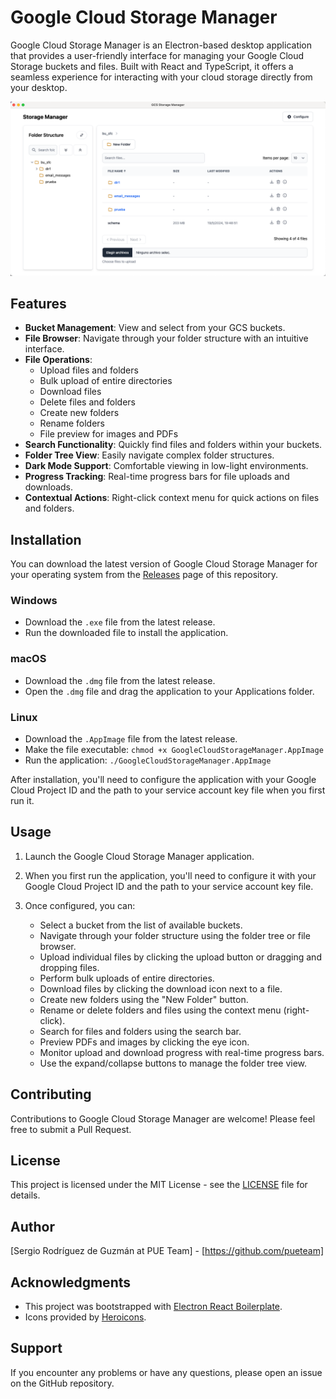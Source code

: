 # Google Cloud Storage Manager

Google Cloud Storage Manager is an Electron-based desktop application that provides a user-friendly interface for managing your Google Cloud Storage buckets and files. Built with React and TypeScript, it offers a seamless experience for interacting with your cloud storage directly from your desktop.

![App Screenshot](.erb/img/gcs-interface.png)

## Features

- **Bucket Management**: View and select from your GCS buckets.
- **File Browser**: Navigate through your folder structure with an intuitive interface.
- **File Operations**:
  - Upload files and folders
  - Bulk upload of entire directories
  - Download files
  - Delete files and folders
  - Create new folders
  - Rename folders
  - File preview for images and PDFs
- **Search Functionality**: Quickly find files and folders within your buckets.
- **Folder Tree View**: Easily navigate complex folder structures.
- **Dark Mode Support**: Comfortable viewing in low-light environments.
- **Progress Tracking**: Real-time progress bars for file uploads and downloads.
- **Contextual Actions**: Right-click context menu for quick actions on files and folders.

## Installation

You can download the latest version of Google Cloud Storage Manager for your operating system from the [Releases](https://github.com/pueteam/gcs-storage-manager/releases) page of this repository.

### Windows
- Download the `.exe` file from the latest release.
- Run the downloaded file to install the application.

### macOS
- Download the `.dmg` file from the latest release.
- Open the `.dmg` file and drag the application to your Applications folder.

### Linux
- Download the `.AppImage` file from the latest release.
- Make the file executable: `chmod +x GoogleCloudStorageManager.AppImage`
- Run the application: `./GoogleCloudStorageManager.AppImage`

After installation, you'll need to configure the application with your Google Cloud Project ID and the path to your service account key file when you first run it.

## Usage

1. Launch the Google Cloud Storage Manager application.

2. When you first run the application, you'll need to configure it with your Google Cloud Project ID and the path to your service account key file.

3. Once configured, you can:
   - Select a bucket from the list of available buckets.
   - Navigate through your folder structure using the folder tree or file browser.
   - Upload individual files by clicking the upload button or dragging and dropping files.
   - Perform bulk uploads of entire directories.
   - Download files by clicking the download icon next to a file.
   - Create new folders using the "New Folder" button.
   - Rename or delete folders and files using the context menu (right-click).
   - Search for files and folders using the search bar.
   - Preview PDFs and images by clicking the eye icon.
   - Monitor upload and download progress with real-time progress bars.
   - Use the expand/collapse buttons to manage the folder tree view.

## Contributing

Contributions to Google Cloud Storage Manager are welcome! Please feel free to submit a Pull Request.

## License

This project is licensed under the MIT License - see the [LICENSE](LICENSE) file for details.

## Author

[Sergio Rodríguez de Guzmán at PUE Team] - [https://github.com/pueteam]

## Acknowledgments

- This project was bootstrapped with [Electron React Boilerplate](https://electron-react-boilerplate.js.org/).
- Icons provided by [Heroicons](https://heroicons.com/).

## Support

If you encounter any problems or have any questions, please open an issue on the GitHub repository.
